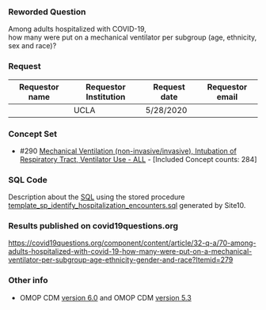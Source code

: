### Reworded Question
Among adults hospitalized with COVID-19, <br>
how many were put on a mechanical ventilator per subgroup (age, ethnicity, sex and race)?

### Request
| Requestor name | Requestor Institution| Request date | Requestor email        |
|----------------|----------------------|--------------|------------------------|
|    | UCLA                 | 5/28/2020    |  |


### Concept Set
- #290 [Mechanical Ventilation (non-invasive/invasive), Intubation of Respiratory Tract, Ventilator Use - ALL](http://54.200.195.177/atlas/#/conceptset/290/conceptset-expression) - [Included Concept counts: 284]

### SQL Code
Description about the [SQL](sql/template_query.sql) using the stored procedure [template_sp_identify_hospitalization_encounters.sql](https://github.com/DBMI/R2D2-Public/blob/master/Question_0000/sql/template_sp_identify_hospitalization_encounters.sql) generated by Site10.

### Results published on covid19questions.org
https://covid19questions.org/component/content/article/32-q-a/70-among-adults-hospitalized-with-covid-19-how-many-were-put-on-a-mechanical-ventilator-per-subgroup-age-ethnicity-gender-and-race?Itemid=279

### Other info
  * OMOP CDM [version 6.0](https://github.com/OHDSI/CommonDataModel/wiki) and OMOP CDM [version 5.3](https://github.com/OHDSI/CommonDataModel/releases/tag/v5.3.0)
